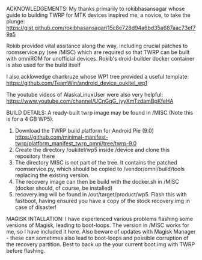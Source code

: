 ACKNOWLEDGEMENTS: My thanks primarily to rokibhasansagar whose guide to building TWRP for MTK devices inspired me, a novice, to take the plunge:
https://gist.github.com/rokibhasansagar/15c8e728d94a6bd35a687aac73ef79a5

Rokib provided vital assitance along the way, including crucial patches to roomservice.py (see /MISC) which are required so that TWRP can be built with omniROM for unofficial devices. Rokib's droid-builder docker container is also used for the build itself

I also acklowedge chankruze whose WP1 tree provided a useful template: https://github.com/TeamWin/android_device_oukitel_wp1

The youtube videos of AlaskaLinuxUser were also very helpful: https://www.youtube.com/channel/UCnGqG_jyyXmTzdamBpKfeHA

BUILD DETAILS: A ready-built twrp image may be found in /MISC (Note this is for a 4 GB WP5). 
1) Download the TWRP build platform for Android Pie (9.0)
https://github.com/minimal-manifest-twrp/platform_manifest_twrp_omni/tree/twrp-9.0
2) Create the directory /oukitel/wp5 inside /device and clone this repository there
3) The directory MISC is not part of the tree. It contains the patched roomservice.py, which should be copied to /vendor/omni/build/tools replacing the existing version.
4) The recovery image can then be build with the docker.sh in /MISC (docker should, of course, be installed)
5) recovery.img will be found in /out/target/product/wp5. Flash this with fastboot, having ensured you have a copy of the stock recovery.img in case of disaster!

MAGISK INTALLATION: I have experienced various problems flashing some versions of Magisk, leading to boot-loops. The version in /MISC works for me, so I have included it here. Also beware of updates with Magisk Manager - these can sometimes also lead to boot-loops and possible corruption of the recovery partition. Best to back up the your current boot.img with TWRP before flashing.



